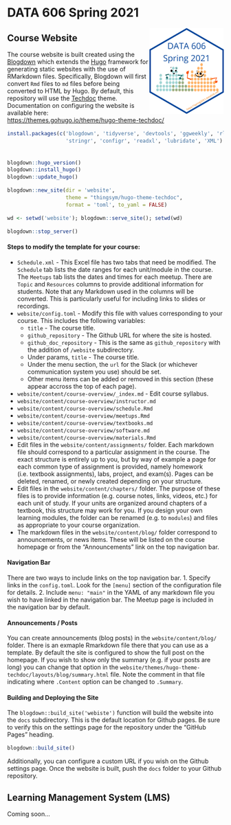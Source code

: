 DATA 606 Spring 2021
================

<a href='https://spring2021.data606.net'><img src='website/static/images/course_logo.png' align="right" height="200" /></a>

## Course Website

The course website is built created using the
[Blogdown](https://bookdown.org/yihui/blogdown) which extends the
[Hugo](https://gohugo.io) framework for generating static websites with
the use of RMarkdown files. Specifically, Blogdown will first convert
`Rmd` files to `md` files before being converted to HTML by Hugo. By
default, this repository will use the
[Techdoc](https://github.com/thingsym/hugo-theme-techdoc) theme.
Documentation on configuring the website is available here:
<https://themes.gohugo.io/theme/hugo-theme-techdoc/>

``` r
install.packages(c('blogdown', 'tidyverse', 'devtools', 'ggweekly', 'rlang', 
                   'stringr', 'configr', 'readxl', 'lubridate', 'XML')


blogdown::hugo_version()
blogdown::install_hugo()
blogdown::update_hugo()
```

``` r
blogdown::new_site(dir = 'website',
                   theme = "thingsym/hugo-theme-techdoc",
                   format = 'toml', to_yaml = FALSE)
```

``` r
wd <- setwd('website'); blogdown::serve_site(); setwd(wd)
```

``` r
blogdown::stop_server()
```

#### Steps to modify the template for your course:

-   `Schedule.xml` - This Excel file has two tabs that need be modified.
    The `Schedule` tab lists the date ranges for each unit/module in the
    course. The `Meetups` tab lists the dates and times for each meetup.
    There are `Topic` and `Resources` columns to provide additional
    information for students. Note that any Markdown used in the columns
    will be converted. This is particularly useful for including links
    to slides or recordings.
-   `website/config.toml` - Modify this file with values corresponding
    to your course. This includes the following variables:
    -   `title` - The course title.
    -   `github_repository` - The Github URL for where the site is
        hosted.
    -   `github_doc_repository` - This is the same as
        `github_repository` with the addition of `/website`
        subdirectory.
    -   Under params, `title` - The course title.
    -   Under the menu section, the `url` for the Slack (or whichever
        communication system you use) should be set.
    -   Other menu items can be added or removed in this section (these
        appear accross the top of each page).
-   `website/content/course-overview/_index.md` - Edit course syllabus.
-   `website/content/course-overview/instructor.md`
-   `website/content/course-overview/schedule.Rmd`
-   `website/content/course-overview/meetups.Rmd`
-   `website/content/course-overview/textbooks.md`
-   `website/content/course-overview/software.md`
-   `website/content/course-overview/materials.Rmd`
-   Edit files in the `website/content/assignments/` folder. Each
    markdown file should correspond to a particular assignment in the
    course. The exact structure is entirely up to you, but by way of
    example a page for each common type of assignment is provided,
    namely homework (i.e. textbook assignments), labs, project, and
    exam(s). Pages can be deleted, renamed, or newly created depending
    on your structure.
-   Edit files in the `website/content/chapters/` folder. The purpose of
    these files is to provide information (e.g. course notes, links,
    videos, etc.) for each unit of study. If your units are organized
    around chapters of a textbook, this structure may work for you. If
    you design your own learning modules, the folder can be renamed
    (e.g. to `modules`) and files as appropriate to your course
    organization.
-   The markdown files in the `website/content/blog/` folder correspond
    to announcements, or news items. These will be listed on the course
    homepage or from the “Announcements” link on the top navigation bar.

#### Navigation Bar

There are two ways to include links on the top navigation bar. 1.
Specify links in the `config.toml`. Look for the `[menu]` section of the
configuration file for details. 2. Include `menu: "main"` in the YAML of
any markdown file you wish to have linked in the navigation bar. The
Meetup page is included in the navigation bar by default.

#### Announcements / Posts

You can create announcements (blog posts) in the `website/content/blog/`
folder. There is an exmaple Rmarkdown file there that you can use as a
template. By default the site is configured to show the full post on the
homepage. If you wish to show only the summary (e.g. if your posts are
long) you can change that option in the
`website/themes/hugo-theme-techdoc/layouts/blog/summary.html` file. Note
the comment in that file indicating where `.Content` option can be
changed to `.Summary`.

#### Building and Deploying the Site

The `blogdown::build_site('webiste')` function will build the website
into the `docs` subdirectory. This is the default location for Github
pages. Be sure to verify this on the settings page for the repository
under the “GitHub Pages” heading.

``` r
blogdown::build_site()
```

Additionally, you can configure a custom URL if you wish on the Github
settings page. Once the website is built, push the `docs` folder to your
Github repository.

## Learning Management System (LMS)

Coming soon…
